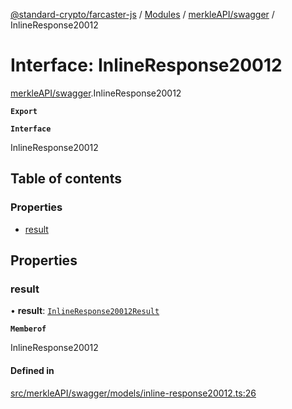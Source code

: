 [@standard-crypto/farcaster-js](../README.md) / [Modules](../modules.md) / [merkleAPI/swagger](../modules/merkleAPI_swagger.md) / InlineResponse20012

# Interface: InlineResponse20012

[merkleAPI/swagger](../modules/merkleAPI_swagger.md).InlineResponse20012

**`Export`**

**`Interface`**

InlineResponse20012

## Table of contents

### Properties

- [result](merkleAPI_swagger.InlineResponse20012.md#result)

## Properties

### result

• **result**: [`InlineResponse20012Result`](merkleAPI_swagger.InlineResponse20012Result.md)

**`Memberof`**

InlineResponse20012

#### Defined in

[src/merkleAPI/swagger/models/inline-response20012.ts:26](https://github.com/standard-crypto/farcaster-js/blob/main/src/merkleAPI/swagger/models/inline-response20012.ts#L26)
